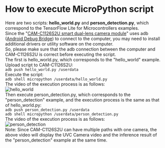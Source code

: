 # How to execute MicroPython script  
Here are two scripts: **hello_world.py** and **person_detection.py**, which correspond to the TensorFlow Lite for Microcontrollers examples.  
Since the "[CAM-C1126S2U smart dual-lens camera module](http://en.t-firefly.com/product/dev/camc1126s2u.html)" uses adb ([Android Debug Bridge](https://developer.android.com/studio/command-line/adb)) to connect to the computer, you may need to install additional drivers or utility software on the computer.  
So, please make sure that the adb connection between the computer and CAM-C1126S2U is correct before executing the script.  
The first is hello_world.py, which corresponds to the "hello_world" example. Upload script to CAM-C1126S2U:  
`adb push hello_world.py /userdata`  
Execute the script:  
`adb shell micropython /userdata/hello_world.py`  
The video of the execution process is as follows:  
![hello_world](https://user-images.githubusercontent.com/44540872/125034515-3fe2ba00-e0c3-11eb-9252-95f62af19c92.gif)  
Then execute person_detection.py, which corresponds to the "person_detection" example, and the execution process is the same as that of hello_world.py:  
`adb push person_detection.py /userdata`  
`adb shell micropython /userdata/person_detection.py`  
The video of the execution process is as follows:  
![person_detection](https://user-images.githubusercontent.com/44540872/125034312-0742e080-e0c3-11eb-92de-61bf714f06a6.gif)  
Note: Since CAM-C1126S2U can have multiple paths with one camera, the above video will display the UVC Camera video and the inference result of the "person_detection" example at the same time.

  


